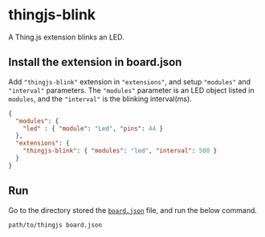 # thingjs-blink
A Thing.js extension blinks an LED.

## Install the extension in board.json
Add `"thingjs-blink"` extension in `"extensions"`, and setup `"modules"` and `"interval"` parameters. The `"modules"` parameter is an LED object listed in `modules`, and the `"interval"` is the blinking interval(ms).
```json
{
  "modules": {
    "led" : { "module": "Led", "pins": 44 }
  },
  "extensions": {
    "thingjs-blink": { "modules": "led", "interval": 500 }
  }
}
```

## Run
Go to the directory stored the [`board.json`][board-json] file, and run the below command.
```sh
path/to/thingjs board.json
```

[board-json]: https://github.com/evanxd/thingjs-blink/blob/master/board.json
